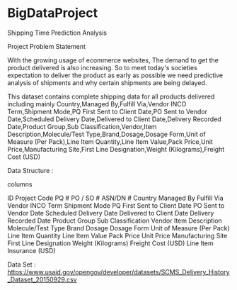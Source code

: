 # BigDataProject
Shipping Time Prediction Analysis

Project Problem Statement

With the growing usage of ecommerce websites, The demand to get the product delivered is also increasing. So to meet today's societies expectation to deliver the product as early as possible we need predictive analysis of shipments and why certain shipments are being delayed.

This dataset contains complete shipping data for all products delivered including mainly 
Country,Managed By,Fulfill Via,Vendor INCO Term,Shipment Mode,PQ First Sent to Client Date,PO Sent to Vendor Date,Scheduled Delivery Date,Delivered to Client Date,Delivery Recorded Date,Product Group,Sub Classification,Vendor,Item Description,Molecule/Test Type,Brand,Dosage,Dosage Form,Unit of Measure (Per Pack),Line Item Quantity,Line Item Value,Pack Price,Unit Price,Manufacturing Site,First Line Designation,Weight (Kilograms),Freight Cost (USD)



Data Structure : 

columns

ID
Project Code
PQ #
PO / SO #
ASN/DN #
Country
Managed By
Fulfill Via
Vendor INCO Term
Shipment Mode
PQ First Sent to Client Date
PO Sent to Vendor Date
Scheduled Delivery Date
Delivered to Client Date
Delivery Recorded Date
Product Group
Sub Classification
Vendor
Item Description
Molecule/Test Type
Brand
Dosage
Dosage Form
Unit of Measure (Per Pack)
Line Item Quantity
Line Item Value
Pack Price
Unit Price
Manufacturing Site
First Line Designation
Weight (Kilograms)
Freight Cost (USD)
Line Item Insurance (USD)




Data Set :  https://www.usaid.gov/opengov/developer/datasets/SCMS_Delivery_History_Dataset_20150929.csv
